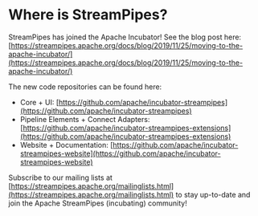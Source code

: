 # Where is StreamPipes?

StreamPipes has joined the Apache Incubator!
See the blog post here: [https://streampipes.apache.org/docs/blog/2019/11/25/moving-to-the-apache-incubator/](https://streampipes.apache.org/docs/blog/2019/11/25/moving-to-the-apache-incubator/)

The new code repositories can be found here:
* Core + UI: [https://github.com/apache/incubator-streampipes](https://github.com/apache/incubator-streampipes)
* Pipeline Elements + Connect Adapters: [https://github.com/apache/incubator-streampipes-extensions](https://github.com/apache/incubator-streampipes-extensions)
* Website + Documentation: [https://github.com/apache/incubator-streampipes-website](https://github.com/apache/incubator-streampipes-website)

Subscribe to our mailing lists at [https://streampipes.apache.org/mailinglists.html](https://streampipes.apache.org/mailinglists.html) to stay up-to-date and join the Apache StreamPipes (incubating) community!
